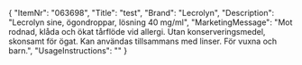 {
  "ItemNr": "063698",
  "Title": "test",
  "Brand": "Lecrolyn",
  "Description": "Lecrolyn sine, ögondroppar, lösning 40 mg/ml",
  "MarketingMessage": "Mot rodnad, klåda och ökat tårflöde vid allergi. Utan konserveringsmedel, skonsamt för ögat. Kan användas tillsammans med linser. För vuxna och barn.",
  "UsageInstructions": ""
}